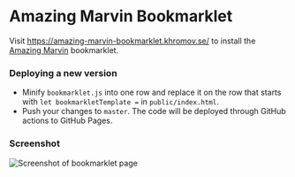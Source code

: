 # Amazing Marvin Bookmarklet
 
Visit https://amazing-marvin-bookmarklet.khromov.se/ to install the [Amazing Marvin](https://www.amazingmarvin.com/) bookmarklet.

### Deploying a new version

* Minify `bookmarklet.js` into one row and replace it on the row that
starts with `let bookmarkletTemplate =` in `public/index.html`.
* Push your changes to `master`. The code will be deployed through 
GitHub actions to GitHub Pages.

### Screenshot

![Screenshot of bookmarklet page](https://amazing-marvin-bookmarklet.khromov.se/images/screenshot.png)